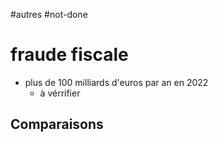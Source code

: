 #autres #not-done 
# fraude fiscale

- plus de 100 milliards d'euros par an en 2022
    - à vérrifier

## Comparaisons

